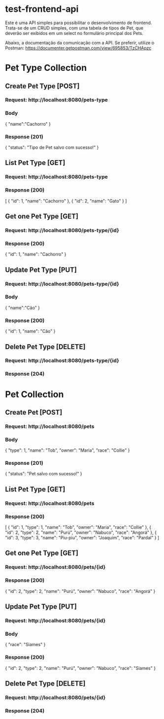 # test-frontend-api

Este é uma API simples para possibilitar o desenvolvimento de frontend. Trata-se de um CRUD simples, com uma tabela de tipos de Pet, que deverão ser exibidos em um select no formulário principal dos Pets.

Abaixo, a documentação da comunicação com a API. Se preferir, utilize o Postman: https://documenter.getpostman.com/view/695853/TzCHApzc

# Pet Type Collection
## Create Pet Type [POST]
### Request: http://localhost:8080/pets-type
### Body
{
    "name":"Cachorro"
}
### Response (201)
{
    "status": "Tipo de Pet salvo com sucesso!"
}
## List Pet Type [GET]
### Request: http://localhost:8080/pets-type
### Response (200)
[
    {
        "id": 1,
        "name": "Cachorro"
    },
    {
        "id": 2,
        "name": "Gato"
    }
]
## Get one Pet Type [GET]
### Request: http://localhost:8080/pets-type/{id}
### Response (200)
{
    "id": 1,
    "name": "Cachorro"
}
## Update Pet Type [PUT]
### Request: http://localhost:8080/pets-type/{id}
### Body
{
    "name":"Cão"
}
### Response (200)
{
    "id": 1,
    "name": "Cão"
}
## Delete Pet Type [DELETE]
### Request: http://localhost:8080/pets-type/{id}
### Response (204)

# Pet Collection
## Create Pet [POST]
### Request: http://localhost:8080/pets
### Body
{
    "type": 1,
    "name": "Tob",
    "owner": "Maria",
    "race": "Collie"
}
### Response (201)
{
    "status": "Pet salvo com sucesso!"
}
## List Pet Type [GET]
### Request: http://localhost:8080/pets
### Response (200)
[
    {
        "id": 1,
        "type": 1,
        "name": "Tob",
        "owner": "Maria",
        "race": "Collie"
    },
    {
        "id": 2,
        "type": 2,
        "name": "Purú",
        "owner": "Nabuco",
        "race": "Angorá"
    },
    {
        "id": 3,
        "type": 3,
        "name": "Piu-piu",
        "owner": "Joaquim",
        "race": "Pardal"
    }
]
## Get one Pet Type [GET]
### Request: http://localhost:8080/pets/{id}
### Response (200)
{
    "id": 2,
    "type": 2,
    "name": "Purú",
    "owner": "Nabuco",
    "race": "Angorá"
}
## Update Pet Type [PUT]
### Request: http://localhost:8080/pets/{id}
### Body
{
    "race": "Siames"
}
### Response (200)
{
    "id": 2,
    "type": 2,
    "name": "Purú",
    "owner": "Nabuco",
    "race": "Siames"
}
## Delete Pet Type [DELETE]
### Request: http://localhost:8080/pets/{id}
### Response (204)
